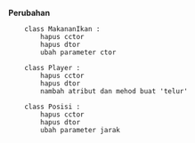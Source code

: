 **Perubahan**

		class MakananIkan :
			hapus cctor
			hapus dtor
			ubah parameter ctor

		class Player :
			hapus cctor
			hapus dtor
			nambah atribut dan mehod buat 'telur'

		class Posisi :
			hapus cctor
			hapus dtor
			ubah parameter jarak

